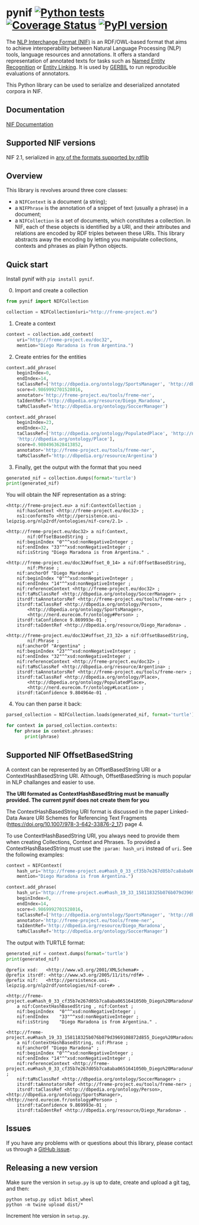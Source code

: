 # pynif [![Python tests](https://github.com/wetneb/pynif/actions/workflows/ci.yml/badge.svg)](https://github.com/wetneb/pynif/actions/workflows/ci.yml) [![Coverage Status](https://coveralls.io/repos/github/wetneb/pynif/badge.svg?branch=master)](https://coveralls.io/github/wetneb/pynif?branch=master) [![PyPI version](https://img.shields.io/pypi/v/pynif.svg)](https://pypi.org/project/pynif/)

The [NLP Interchange Format (NIF)](http://persistence.uni-leipzig.org/nlp2rdf/) is an RDF/OWL-based format that aims to achieve interoperability between Natural Language Processing (NLP) tools, language resources and annotations. It offers a standard representation of annotated texts for tasks such as [Named Entity Recognition](https://en.wikipedia.org/wiki/Named-entity_recognition) or [Entity Linking](https://en.wikipedia.org/wiki/Entity_linking). It is used by [GERBIL](https://github.com/dice-group/gerbil) to run reproducible evaluations of annotators.

This Python library can be used to serialize and deserialized annotated corpora in NIF.

## Documentation

[NIF Documentation](http://persistence.uni-leipzig.org/nlp2rdf/)

## Supported NIF versions

NIF 2.1, serialized in [any of the formats supported by rdflib](https://rdflib.readthedocs.io/en/stable/plugin_parsers.html)

## Overview

This library is revolves around three core classes:
 * a `NIFContext` is a document (a string);
 * a `NIFPhrase` is the annotation of a snippet of text (usually a phrase) in a document;
 * a `NIFCollection` is a set of documents, which constitutes a collection.
In NIF, each of these objects is identified by a URI, and their attributes and relations are encoded by RDF triples between these URIs.
This library abstracts away the encoding by letting you manipulate collections, contexts and phrases as plain Python objects.

## Quick start

Install pynif with `pip install pynif`.

0) Import and create a collection

```python
from pynif import NIFCollection

collection = NIFCollection(uri="http://freme-project.eu")
```

1) Create a context

```python
context = collection.add_context(
    uri="http://freme-project.eu/doc32",
    mention="Diego Maradona is from Argentina.")

```

2) Create entries for the entities

```python
context.add_phrase(
    beginIndex=0,
    endIndex=14,
    taClassRef=['http://dbpedia.org/ontology/SportsManager', 'http://dbpedia.org/ontology/Person', 'http://nerd.eurecom.fr/ontology#Person'],
    score=0.9869992701528016,
    annotator='http://freme-project.eu/tools/freme-ner',
    taIdentRef='http://dbpedia.org/resource/Diego_Maradona',
    taMsClassRef='http://dbpedia.org/ontology/SoccerManager')

context.add_phrase(
    beginIndex=23,
    endIndex=32,
    taClassRef=['http://dbpedia.org/ontology/PopulatedPlace', 'http://nerd.eurecom.fr/ontology#Location',
    'http://dbpedia.org/ontology/Place'],
    score=0.9804963628413852,
    annotator='http://freme-project.eu/tools/freme-ner',
    taMsClassRef='http://dbpedia.org/resource/Argentina')
```

3) Finally, get the output with the format that you need

```python
generated_nif = collection.dumps(format='turtle')
print(generated_nif)
```

You will obtain the NIF representation as a string:
```turtle
<http://freme-project.eu> a nif:ContextCollection ;
    nif:hasContext <http://freme-project.eu/doc32> ;
    ns1:conformsTo <http://persistence.uni-leipzig.org/nlp2rdf/ontologies/nif-core/2.1> .

<http://freme-project.eu/doc32> a nif:Context,
        nif:OffsetBasedString ;
    nif:beginIndex "0"^^xsd:nonNegativeInteger ;
    nif:endIndex "33"^^xsd:nonNegativeInteger ;
    nif:isString "Diego Maradona is from Argentina." .

<http://freme-project.eu/doc32#offset_0_14> a nif:OffsetBasedString,
        nif:Phrase ;
    nif:anchorOf "Diego Maradona" ;
    nif:beginIndex "0"^^xsd:nonNegativeInteger ;
    nif:endIndex "14"^^xsd:nonNegativeInteger ;
    nif:referenceContext <http://freme-project.eu/doc32> ;
    nif:taMsClassRef <http://dbpedia.org/ontology/SoccerManager> ;
    itsrdf:taAnnotatorsRef <http://freme-project.eu/tools/freme-ner> ;
    itsrdf:taClassRef <http://dbpedia.org/ontology/Person>,
        <http://dbpedia.org/ontology/SportsManager>,
        <http://nerd.eurecom.fr/ontology#Person> ;
    itsrdf:taConfidence 9.869993e-01 ;
    itsrdf:taIdentRef <http://dbpedia.org/resource/Diego_Maradona> .

<http://freme-project.eu/doc32#offset_23_32> a nif:OffsetBasedString,
        nif:Phrase ;
    nif:anchorOf "Argentina" ;
    nif:beginIndex "23"^^xsd:nonNegativeInteger ;
    nif:endIndex "32"^^xsd:nonNegativeInteger ;
    nif:referenceContext <http://freme-project.eu/doc32> ;
    nif:taMsClassRef <http://dbpedia.org/resource/Argentina> ;
    itsrdf:taAnnotatorsRef <http://freme-project.eu/tools/freme-ner> ;
    itsrdf:taClassRef <http://dbpedia.org/ontology/Place>,
        <http://dbpedia.org/ontology/PopulatedPlace>,
        <http://nerd.eurecom.fr/ontology#Location> ;
    itsrdf:taConfidence 9.804964e-01 .
```

4) You can then parse it back:

```python
parsed_collection = NIFCollection.loads(generated_nif, format='turtle')

for context in parsed_collection.contexts:
   for phrase in context.phrases:
       print(phrase)
```

## Supported NIF OffsetBasedString

A context can be represented by an OffsetBasedString URI or a ContextHashBasedString URI. Although, OffsetBasedString is much popular in NLP challanges and easier to use. 

**The URI formated as ContextHashBasedString must be manually provided. The current pynif does not create them for you**

The ContextHashBasedString URI format is discussed in the paper Linked-Data Aware URI Schemes for Referencing Text Fragments (https://doi.org/10.1007/978-3-642-33876-2_17) page 4. 

To use ContextHashBasedString URI, you always need to provide them when creating Collections, Context and Phrases.
To provided a ContextHashBasedString must use the ``:param: hash_uri`` instead of ``uri``. See the following examples:

```py
context = NIFContext(
    hash_uri='http://freme-project.eu#hash_0_33_cf35b7e267d05b7ca8aba0651641050b_Diego%20Maradona%20is%20fr',
    mention="Diego Maradona is from Argentina.")

context.add_phrase(
    hash_uri='http://freme-project.eu#hash_19_33_158118325b076b079d3969108872d855_Diego%20Maradona%20is%20fr',
    beginIndex=0,
    endIndex=14,
    score=0.9869992701528016,
    taClassRef=['http://dbpedia.org/ontology/SportsManager', 'http://dbpedia.org/ontology/Person', 'http://nerd.eurecom.fr/ontology#Person'],
    annotator='http://freme-project.eu/tools/freme-ner',
    taIdentRef='http://dbpedia.org/resource/Diego_Maradona',
    taMsClassRef='http://dbpedia.org/ontology/SoccerManager')
```

The output with TURTLE format:

```python
generated_nif = context.dumps(format='turtle')
print(generated_nif)
```
```TURTLE
@prefix xsd:   <http://www.w3.org/2001/XMLSchema#> .
@prefix itsrdf: <http://www.w3.org/2005/11/its/rdf#> .
@prefix nif:   <http://persistence.uni-leipzig.org/nlp2rdf/ontologies/nif-core#> .
                
<http://freme-project.eu#hash_0_33_cf35b7e267d05b7ca8aba0651641050b_Diego%20Maradona%20is%20fr>
    a nif:ContextHashBasedString , nif:Context ;
    nif:beginIndex  "0"^^xsd:nonNegativeInteger ;
    nif:endIndex    "33"^^xsd:nonNegativeInteger ;
    nif:isString    "Diego Maradona is from Argentina." .

<http://freme-project.eu#hash_19_33_158118325b076b079d3969108872d855_Diego%20Maradona%20is%20fr>
    a nif:ContextHashBasedString, nif:Phrase ;
    nif:anchorOf "Diego Maradona" ;
    nif:beginIndex "0"^^xsd:nonNegativeInteger ;
    nif:endIndex "14"^^xsd:nonNegativeInteger ;
    nif:referenceContext <http://freme-project.eu#hash_0_33_cf35b7e267d05b7ca8aba0651641050b_Diego%20Maradona%20is%20fr> ;
    nif:taMsClassRef <http://dbpedia.org/ontology/SoccerManager> ;
    itsrdf:taAnnotatorsRef <http://freme-project.eu/tools/freme-ner> ;
    itsrdf:taClassRef <http://dbpedia.org/ontology/Person>, <http://dbpedia.org/ontology/SportsManager>, <http://nerd.eurecom.fr/ontology#Person> ;
    itsrdf:taConfidence 9.869993e-01 ;
    itsrdf:taIdentRef <http://dbpedia.org/resource/Diego_Maradona> .
```

## Issues

If you have any problems with or questions about this library, please contact us through a [GitHub issue](https://github.com/wetneb/pynif/issues).

## Releasing a new version

Make sure the version in `setup.py` is up to date, create and upload a git tag, and then:

```
python setup.py sdist bdist_wheel
python -m twine upload dist/*
```

Increment hte version in `setup.py`.
